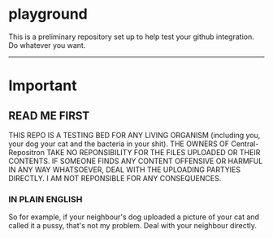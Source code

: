 # playground
This is a preliminary repository set up to help test your github integration. Do whatever you want.

*** 
# Important
## READ ME FIRST
THIS REPO IS A TESTING BED FOR ANY LIVING ORGANISM (including you, your dog your cat and the bacteria in your shit). THE OWNERS OF Central-Repositron TAKE NO REPONSIBILITY FOR THE FILES UPLOADED OR THEIR CONTENTS. IF SOMEONE FINDS ANY CONTENT OFFENSIVE OR HARMFUL IN ANY WAY WHATSOEVER, DEAL WITH THE UPLOADING PARTYIES DIRECTLY. I AM NOT REPONSIBLE FOR ANY CONSEQUENCES. 
### IN PLAIN ENGLISH
So for example, if your neighbour's dog uploaded a picture of your cat and called it a pussy, that's not my problem. Deal with your neighbour directly.

